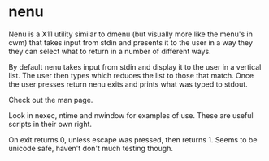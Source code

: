nenu
==========

Nenu is a X11 utility similar to dmenu (but visually more like the menu's in 
cwm) that takes input from stdin and presents it to the user in a way they they
can select what to return in a number of different ways.

By default nenu takes input from stdin and display it to the user in a vertical
list. The user then types which reduces the list to those that match. Once the 
user presses return nenu exits and prints what was typed to stdout.

Check out the man page.

Look in nexec, ntime and nwindow for examples of use. These are useful scripts
in their own right.

On exit returns 0, unless escape was pressed, then returns 1.
Seems to be unicode safe, haven't don't much testing though.
